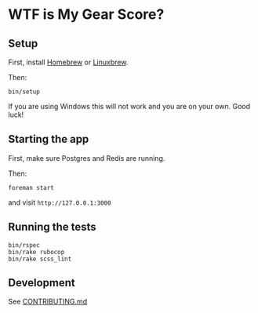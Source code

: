 # WTF is My Gear Score?

## Setup

First, install [Homebrew](http://brew.sh) or [Linuxbrew](http://linuxbrew.sh).

Then:

```
bin/setup
```

If you are using Windows this will not work and you are on your own. Good luck!

## Starting the app

First, make sure Postgres and Redis are running.

Then:

```
foreman start
```

and visit `http://127.0.0.1:3000`

## Running the tests

```
bin/rspec
bin/rake rubocop
bin/rake scss_lint
```

## Development

See [CONTRIBUTING.md](https://gitlab.com/closedloops/wtfismygs-rails/blob/master/CONTRIBUTING.md)
